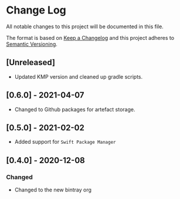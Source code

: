 # Change Log
All notable changes to this project will be documented in this file.

The format is based on [Keep a Changelog](http://keepachangelog.com/)
and this project adheres to [Semantic Versioning](http://semver.org/).

## [Unreleased]
- Updated KMP version and cleaned up gradle scripts.

## [0.6.0] - 2021-04-07
- Changed to Github packages for artefact storage.

## [0.5.0] - 2021-02-02
- Added support for `Swift Package Manager`

## [0.4.0] - 2020-12-08
### Changed
- Changed to the new bintray org

